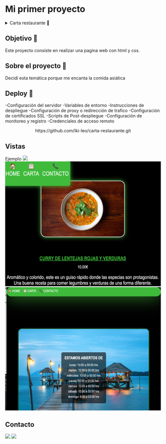 # Mi primer proyecto  

<details>
  <summary>Carta restaurante 📝</summary>
  <ol>
    <li><a href="#objetivo-🎯">Objetivo</a></li>
    <li><a href="#sobre-el-proyecto-🔎">Sobre el proyecto</a></li>
    <li><a href="#deploy-🚀">Deploy</a></li>
    <li><a href="#vistas">Vistas</a></li>
    <li><a href="#contacto">Contacto</a></li>
  </ol>
</details>

## Objetivo 🎯
Este proyecto consiste en realizar una pagina web con html y css.

## Sobre el proyecto  🔎
Decidí esta temática porque me encanta la comida asiática
## Deploy 🚀
-Configuración del servidor
-Variables de entorno
-Instrucciones de despliegue
-Configuración de proxy o redirección de trafico
-Configuración de certificados SSL
-Scripts de Post-despliegue
-Configuración de monitoreo y registro
-Credenciales de acceso remoto

<div align="center">
    https://github.com/Iki-leo/carta-restaurante.git
</div>



## Vistas
Ejemplo
<img src="./imagenes/imagen-deploy1.pngimagen-deploy1.png">
<img src="./imagenes/imagen-deploy2.png">
<img src="./imagenes/imagen-deploy3.png">


## Contacto

<a href = "mailto:micorreoelectronico@gmail.com"><img src="https://img.shields.io/badge/Gmail-C6362C?style=for-the-badge&logo=gmail&logoColor=white" target="_blank"></a>
<a href="https://www.linkedin.com/in/linkedinUser/" target="_blank"><img src="https://img.shields.io/badge/-LinkedIn-%230077B5?style=for-the-badge&logo=linkedin&logoColor=white" target="_blank"></a> 
</p>
